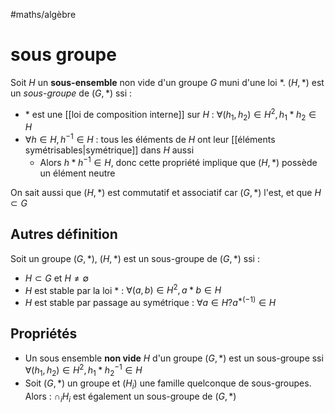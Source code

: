 #maths/algèbre 
# sous groupe
Soit $H$ un **sous-ensemble** non vide d'un groupe $G$ muni d'une loi $*$.
$(H, *)$ est un _sous-groupe_ de $(G, *)$ ssi :
 - $*$ est une [[loi de composition interne]] sur $H$ : $\forall (h_1,h_2)\in H^2, h_1*h_2\in H$
 - $\forall h\in H, h^{-1}\in H$ : tous les éléments de $H$ ont leur [[éléments symétrisables|symétrique]] dans $H$ aussi
     - Alors $h*h^{-1}\in H$, donc cette propriété implique que $(H,*)$ possède un élément neutre

On sait aussi que $(H,*)$ est commutatif et associatif car $(G,*)$ l'est, et que $H\subset G$

## Autres définition
Soit un groupe $(G, *)$,
$(H, *)$ est un sous-groupe de $(G, *)$ ssi :
 - $H\subset G$ et $H\neq\emptyset$
 - $H$ est stable par la loi $*$ : $\forall (a,b)\in H^2, a*b\in H$
 - $H$ est stable par passage au symétrique : $\forall a\in H? a^{*(-1)}\in H$

## Propriétés
 - Un sous ensemble **non vide** $H$ d'un groupe $(G, *)$ est un sous-groupe ssi $\forall(h_1,h_2)\in H^2, h_1*h_2^{-1}\in H$
 - Soit $(G, *)$ un groupe et $(H_i)$ une famille quelconque de sous-groupes. Alors : $\cap_iH_i$ est également un sous-groupe de $(G, *)$

 
